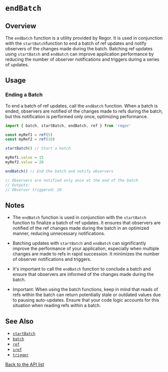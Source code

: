# `endBatch`

## Overview

The `endBatch` function is a utility provided by Regor. It is used in conjunction with the `startBatch`function to end a batch of ref updates and notify observers of the changes made during the batch. Batching ref updates using `startBatch` and `endBatch` can improve application performance by reducing the number of observer notifications and triggers during a series of updates.

## Usage

### Ending a Batch

To end a batch of ref updates, call the `endBatch` function. When a batch is ended, observers are notified of the changes made to refs during the batch, but this notification is performed only once, optimizing performance.

```ts
import { batch, startBatch, endBatch, ref } from 'regor'

const myRef1 = ref(5)
const myRef2 = ref(10)

startBatch() // Start a batch

myRef1.value = 15
myRef2.value = 20

endBatch() // End the batch and notify observers

// Observers are notified only once at the end of the batch
// Outputs:
// Observer triggered: 20
```

## Notes

- The `endBatch` function is used in conjunction with the `startBatch` function to finalize a batch of ref updates. It ensures that observers are notified of the ref changes made during the batch in an optimized manner, reducing unnecessary notifications.

- Batching updates with `startBatch` and `endBatch` can significantly improve the performance of your application, especially when multiple changes are made to refs in rapid succession. It minimizes the number of observer notifications and triggers.

- It's important to call the `endBatch` function to conclude a batch and ensure that observers are informed of the changes made during the batch.

- Important: When using the batch functions, keep in mind that reads of refs within the batch can return potentially stale or outdated values due to pausing auto-updates. Ensure that your code logic accounts for this situation when reading refs within a batch.

## See Also

- [`startBatch`](startBatch.md)
- [`batch`](batch.md)
- [`ref`](ref.md)
- [`sref`](sref.md)
- [`trigger`](trigger.md)

[Back to the API list](regor-api.md)
